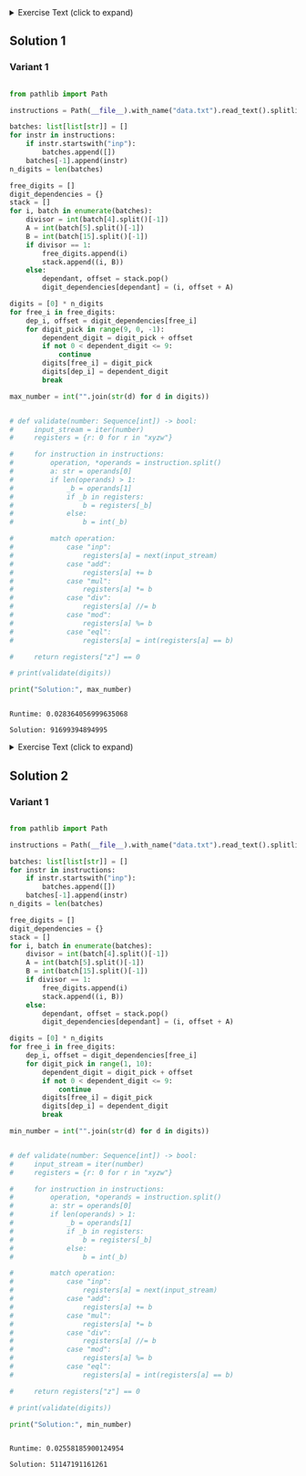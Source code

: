 <details><summary>Exercise Text (click to expand)</summary>

<article class="day-desc"><h2>--- Day 24: Arithmetic Logic Unit ---</h2><p><a href="https://en.wikipedia.org/wiki/Magic_smoke" target="_blank">Magic smoke</a> starts leaking from the submarine's <a href="https://en.wikipedia.org/wiki/Arithmetic_logic_unit">arithmetic logic unit</a> (ALU). Without the ability to perform basic arithmetic and logic functions, the submarine can't produce cool patterns with its Christmas lights!</p>
<p>It also can't navigate. Or run the oxygen system.</p>
<p>Don't worry, though - you <em>probably</em> have enough oxygen left to give you enough time to build a new ALU.</p>
<p>The ALU is a four-dimensional processing unit: it has integer variables <code>w</code>, <code>x</code>, <code>y</code>, and <code>z</code>. These variables all start with the value <code>0</code>. The ALU also supports <em>six instructions</em>:</p>
<ul>
<li><code>inp a</code> - Read an input value and write it to variable <code>a</code>.</li>
<li><code>add a b</code> - Add the value of <code>a</code> to the value of <code>b</code>, then store the result in variable <code>a</code>.</li>
<li><code>mul a b</code> - Multiply the value of <code>a</code> by the value of <code>b</code>, then store the result in variable <code>a</code>.</li>
<li><code>div a b</code> - Divide the value of <code>a</code> by the value of <code>b</code>, truncate the result to an integer, then store the result in variable <code>a</code>. (Here, "truncate" means to round the value toward zero.)</li>
<li><code>mod a b</code> - Divide the value of <code>a</code> by the value of <code>b</code>, then store the <em>remainder</em> in variable <code>a</code>. (This is also called the <a href="https://en.wikipedia.org/wiki/Modulo_operation" target="_blank">modulo</a> operation.)</li>
<li><code>eql a b</code> - If the value of <code>a</code> and <code>b</code> are equal, then store the value <code>1</code> in variable <code>a</code>. Otherwise, store the value <code>0</code> in variable <code>a</code>.</li>
</ul>
<p>In all of these instructions, <code>a</code> and <code>b</code> are placeholders; <code>a</code> will always be the variable where the result of the operation is stored (one of <code>w</code>, <code>x</code>, <code>y</code>, or <code>z</code>), while <code>b</code> can be either a variable or a number. Numbers can be positive or negative, but will always be integers.</p>
<p>The ALU has no <em>jump</em> instructions; in an ALU program, every instruction is run exactly once in order from top to bottom. The program halts after the last instruction has finished executing.</p>
<p>(Program authors should be especially cautious; attempting to execute <code>div</code> with <code>b=0</code> or attempting to execute <code>mod</code> with <code>a&lt;0</code> or <code>b&lt;=0</code>  will cause the program to crash and might even <span title="Maybe this is what happened to the last one.">damage the ALU</span>. These operations are never intended in any serious ALU program.)</p>
<p>For example, here is an ALU program which takes an input number, negates it, and stores it in <code>x</code>:</p>
<pre><code>inp x
mul x -1
</code></pre>
<p>Here is an ALU program which takes two input numbers, then sets <code>z</code> to <code>1</code> if the second input number is three times larger than the first input number, or sets <code>z</code> to <code>0</code> otherwise:</p>
<pre><code>inp z
inp x
mul z 3
eql z x
</code></pre>
<p>Here is an ALU program which takes a non-negative integer as input, converts it into binary, and stores the lowest (1's) bit in <code>z</code>, the second-lowest (2's) bit in <code>y</code>, the third-lowest (4's) bit in <code>x</code>, and the fourth-lowest (8's) bit in <code>w</code>:</p>
<pre><code>inp w
add z w
mod z 2
div w 2
add y w
mod y 2
div w 2
add x w
mod x 2
div w 2
mod w 2
</code></pre>
<p>Once you have built a replacement ALU, you can install it in the submarine, which will immediately resume what it was doing when the ALU failed: validating the submarine's <em>model number</em>. To do this, the ALU will run the MOdel Number Automatic Detector program (MONAD, your puzzle input).</p>
<p>Submarine model numbers are always <em>fourteen-digit numbers</em> consisting only of digits <code>1</code> through <code>9</code>. The digit <code>0</code> <em>cannot</em> appear in a model number.</p>
<p>When MONAD checks a hypothetical fourteen-digit model number, it uses fourteen separate <code>inp</code> instructions, each expecting a <em>single digit</em> of the model number in order of most to least significant. (So, to check the model number <code>13579246899999</code>, you would give <code>1</code> to the first <code>inp</code> instruction, <code>3</code> to the second <code>inp</code> instruction, <code>5</code> to the third <code>inp</code> instruction, and so on.) This means that when operating MONAD, each input instruction should only ever be given an integer value of at least <code>1</code> and at most <code>9</code>.</p>
<p>Then, after MONAD has finished running all of its instructions, it will indicate that the model number was <em>valid</em> by leaving a <code>0</code> in variable <code>z</code>. However, if the model number was <em>invalid</em>, it will leave some other non-zero value in <code>z</code>.</p>
<p>MONAD imposes additional, mysterious restrictions on model numbers, and legend says the last copy of the MONAD documentation was eaten by a <a href="https://en.wikipedia.org/wiki/Japanese_raccoon_dog" target="_blank">tanuki</a>. You'll need to <em>figure out what MONAD does</em> some other way.</p>
<p>To enable as many submarine features as possible, find the largest valid fourteen-digit model number that contains no <code>0</code> digits. <em>What is the largest model number accepted by MONAD?</em></p>
</article>

</details>

## Solution 1

### Variant 1

```python

from pathlib import Path

instructions = Path(__file__).with_name("data.txt").read_text().splitlines()

batches: list[list[str]] = []
for instr in instructions:
    if instr.startswith("inp"):
        batches.append([])
    batches[-1].append(instr)
n_digits = len(batches)

free_digits = []
digit_dependencies = {}
stack = []
for i, batch in enumerate(batches):
    divisor = int(batch[4].split()[-1])
    A = int(batch[5].split()[-1])
    B = int(batch[15].split()[-1])
    if divisor == 1:
        free_digits.append(i)
        stack.append((i, B))
    else:
        dependant, offset = stack.pop()
        digit_dependencies[dependant] = (i, offset + A)

digits = [0] * n_digits
for free_i in free_digits:
    dep_i, offset = digit_dependencies[free_i]
    for digit_pick in range(9, 0, -1):
        dependent_digit = digit_pick + offset
        if not 0 < dependent_digit <= 9:
            continue
        digits[free_i] = digit_pick
        digits[dep_i] = dependent_digit
        break

max_number = int("".join(str(d) for d in digits))


# def validate(number: Sequence[int]) -> bool:
#     input_stream = iter(number)
#     registers = {r: 0 for r in "xyzw"}

#     for instruction in instructions:
#         operation, *operands = instruction.split()
#         a: str = operands[0]
#         if len(operands) > 1:
#             _b = operands[1]
#             if _b in registers:
#                 b = registers[_b]
#             else:
#                 b = int(_b)

#         match operation:
#             case "inp":
#                 registers[a] = next(input_stream)
#             case "add":
#                 registers[a] += b
#             case "mul":
#                 registers[a] *= b
#             case "div":
#                 registers[a] //= b
#             case "mod":
#                 registers[a] %= b
#             case "eql":
#                 registers[a] = int(registers[a] == b)

#     return registers["z"] == 0

# print(validate(digits))

print("Solution:", max_number)


```

```

Runtime: 0.028364056999635068

Solution: 91699394894995

```

<details><summary>Exercise Text (click to expand)</summary>

<article class="day-desc"><h2 id="part2">--- Part Two ---</h2><p>As the submarine starts booting up things like the <a href="https://www.youtube.com/watch?v=RXJKdh1KZ0w" target="_blank">Retro Encabulator</a>, you realize that maybe you don't need all these submarine features after all.</p>
<p><em>What is the smallest model number accepted by MONAD?</em></p>
</article>

</details>

## Solution 2

### Variant 1

```python

from pathlib import Path

instructions = Path(__file__).with_name("data.txt").read_text().splitlines()

batches: list[list[str]] = []
for instr in instructions:
    if instr.startswith("inp"):
        batches.append([])
    batches[-1].append(instr)
n_digits = len(batches)

free_digits = []
digit_dependencies = {}
stack = []
for i, batch in enumerate(batches):
    divisor = int(batch[4].split()[-1])
    A = int(batch[5].split()[-1])
    B = int(batch[15].split()[-1])
    if divisor == 1:
        free_digits.append(i)
        stack.append((i, B))
    else:
        dependant, offset = stack.pop()
        digit_dependencies[dependant] = (i, offset + A)

digits = [0] * n_digits
for free_i in free_digits:
    dep_i, offset = digit_dependencies[free_i]
    for digit_pick in range(1, 10):
        dependent_digit = digit_pick + offset
        if not 0 < dependent_digit <= 9:
            continue
        digits[free_i] = digit_pick
        digits[dep_i] = dependent_digit
        break

min_number = int("".join(str(d) for d in digits))


# def validate(number: Sequence[int]) -> bool:
#     input_stream = iter(number)
#     registers = {r: 0 for r in "xyzw"}

#     for instruction in instructions:
#         operation, *operands = instruction.split()
#         a: str = operands[0]
#         if len(operands) > 1:
#             _b = operands[1]
#             if _b in registers:
#                 b = registers[_b]
#             else:
#                 b = int(_b)

#         match operation:
#             case "inp":
#                 registers[a] = next(input_stream)
#             case "add":
#                 registers[a] += b
#             case "mul":
#                 registers[a] *= b
#             case "div":
#                 registers[a] //= b
#             case "mod":
#                 registers[a] %= b
#             case "eql":
#                 registers[a] = int(registers[a] == b)

#     return registers["z"] == 0

# print(validate(digits))

print("Solution:", min_number)


```

```

Runtime: 0.02558185900124954

Solution: 51147191161261

```